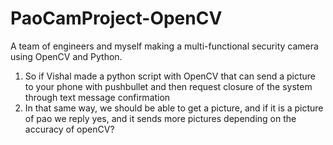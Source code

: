 # PaoCamProject-OpenCV
A team of engineers and myself making a multi-functional security camera using OpenCV and Python.

1) So if Vishal made a python script with OpenCV that can send a picture to your phone with pushbullet and then request closure of the system through text message confirmation
2) In that same way, we should be able to get a picture, and if it is a picture of pao we reply yes, and it sends more pictures depending on the accuracy of openCV?
